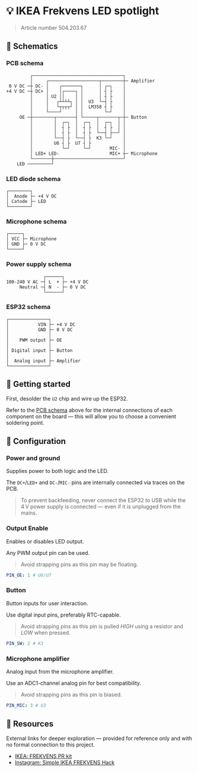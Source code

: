 # 💡 IKEA Frekvens LED spotlight

> Article number 504.203.67

## 📌 Schematics

### PCB schema

```text
         ┌──────────────────────────────────┐
         │     ┌───────────────────┬────────┼─ Amplifier
 0 V DC ─┼ DC- │    ┌───────┐      │ ┌─┐    │
+4 V DC ─┼ DC+ │    │┌────┐ │      │ ┤ ├    │
         │     │ U2 ││    │ │      │ ┤ ├    │
         │     │   ┌┴┴┴┴┐ │ │  U3  └─┤ ├    │
         │     │   └┬┬┬┬┘ │ │  LM358 ┤ ├    │
         │     └────┘     │ │        └─┘    │
     OE ─┼────────┬───────┤ └─────┬───────┬─┼─ Button
         │        │  ┌─┐  │  ┌─┐  │  ┌─┐  │ │
         │        │  ┤ ├  │  ┤ ├  │  ┤ ├  │ │
         │        │  ┤ ├  │  ┤ ├  └──┤ ├──┘ │
         │        └──┤ ├  └──┤ ├  K3 └─┘    │
         │        U6 ┤ ├  U7 ┤ ├            │
         │           └─┘     └─┘       MIC- │
         │ LED+ LED-                   MIC+ ┼─ Microphone
         └───────┼──────────────────────────┘
    LED ─────────┘
```

### LED diode schema

```text
┌────────┐
│  Anode ├─ +4 V DC
│ Catode ├─ LED
└────────┘
```

### Microphone schema

```text
┌─────┐
│ VCC ├─ Microphone
│ GND ├─ 0 V DC
└─────┘
```

### Power supply schema

```text
              ┌──────┐
100-240 V AC ─┤ L  + ├─ +4 V DC
     Neutral ─┤ N  - ├─ 0 V DC
              └──────┘
```

### ESP32 schema

```text
┌───────────────┐
│           VIN ├─ +4 V DC
│           GND ├─ 0 V DC
│               │
│    PWM output ├─ OE
│               │
│ Digital input ├─ Button
│               │
│  Analog input ├─ Amplifier
└───────────────┘
```

## 🚀 Getting started

First, desolder the `U2` chip and wire up the ESP32.

Refer to the [PCB schema](#pcb-schema) above for the internal connections of each component on the board — this will allow you to choose a convenient soldering point.

## 🔧 Configuration

### Power and ground

Supplies power to both logic and the LED.

The `DC+`/`LED+` and `DC-`/`MIC-` pins are internally connected via traces on the PCB.

> To prevent backfeeding, never connect the ESP32 to USB while the 4 V power supply is connected — even if it is unplugged from the mains.

### Output Enable

Enables or disables LED output.

Any PWM output pin can be used.

> Avoid strapping pins as this pin may be floating.

```yaml
PIN_OE: 1 # U6/U7
```

### Button

Button inputs for user interaction.

Use digital input pins, preferably RTC-capable.

> Avoid strapping pins as this pin is pulled *HIGH* using a resistor and *LOW* when pressed.

```yaml
PIN_SW: 2 # K3
```

### Microphone amplifier

Analog input from the microphone amplifier.

Use an ADC1-channel analog pin for best compatibility.

> Avoid strapping pins as this pin is biased.

```yaml
PIN_MIC: 3 # U3
```

## 🔗 Resources

External links for deeper exploration — provided for reference only and with no formal connection to this project.

- [IKEA: FREKVENS PR kit](https://www.ikea.com/us/en/files/pdf/27/28/27281cda/frekvens_pr_kit.pdf)
- [Instagram: Simple IKEA FREKVENS Hack](https://www.instagram.com/p/B8cVZQCo1BH/)
